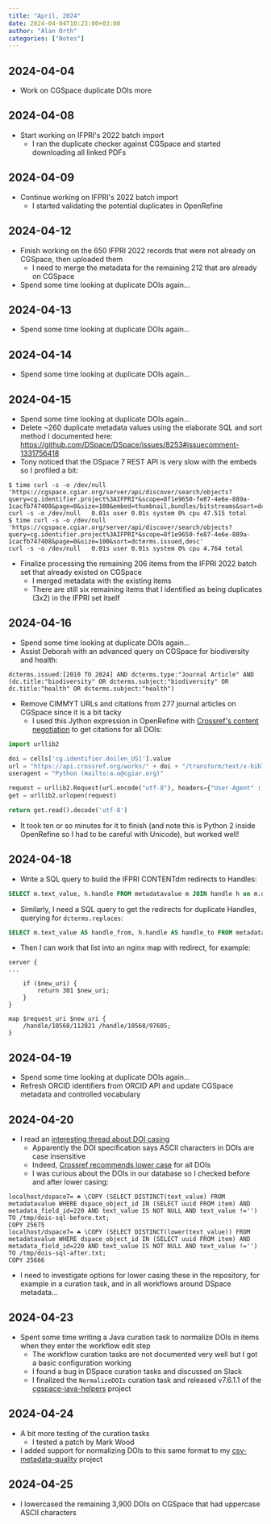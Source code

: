 ```yaml
---
title: "April, 2024"
date: 2024-04-04T10:23:00+03:00
author: "Alan Orth"
categories: ["Notes"]
---
```


## 2024-04-04

- Work on CGSpace duplicate DOIs more

<!--more-->

## 2024-04-08

- Start working on IFPRI's 2022 batch import
  - I ran the duplicate checker against CGSpace and started downloading all linked PDFs

## 2024-04-09

- Continue working on IFPRI's 2022 batch import
  - I started validating the potential duplicates in OpenRefine

## 2024-04-12

- Finish working on the 650 IFPRI 2022 records that were not already on CGSpace, then uploaded them
  - I need to merge the metadata for the remaining 212 that are already on CGSpace
- Spend some time looking at duplicate DOIs again...

## 2024-04-13

- Spend some time looking at duplicate DOIs again...

## 2024-04-14

- Spend some time looking at duplicate DOIs again...

## 2024-04-15

- Spend some time looking at duplicate DOIs again...
- Delete ~260 duplicate metadata values using the elaborate SQL and sort method I documented here: https://github.com/DSpace/DSpace/issues/8253#issuecomment-1331756418
- Tony noticed that the DSpace 7 REST API is very slow with the embeds so I profiled a bit:

```
$ time curl -s -o /dev/null 'https://cgspace.cgiar.org/server/api/discover/search/objects?query=cg.identifier.project%3AIFPRI*&scope=8f1e9650-fe87-4e6e-889a-1cacfb747408&page=0&size=100&embed=thumbnail,bundles/bitstreams&sort=dcterms.issued,desc'
curl -s -o /dev/null   0.01s user 0.01s system 0% cpu 47.515 total
$ time curl -s -o /dev/null 'https://cgspace.cgiar.org/server/api/discover/search/objects?query=cg.identifier.project%3AIFPRI*&scope=8f1e9650-fe87-4e6e-889a-1cacfb747408&page=0&size=100&sort=dcterms.issued,desc'
curl -s -o /dev/null   0.01s user 0.01s system 0% cpu 4.764 total
```

- Finalize processing the remaining 206 items from the IFPRI 2022 batch set that already existed on CGSpace
  - I merged metadata with the existing items
  - There are still six remaining items that I identified as being duplicates (3x2) in the IFPRI set itself

## 2024-04-16

- Spend some time looking at duplicate DOIs again...
- Assist Deborah with an advanced query on CGSpace for biodiversity and health:

```
dcterms.issued:[2010 TO 2024] AND dcterms.type:"Journal Article" AND (dc.title:"biodiversity" OR dcterms.subject:"biodiversity" OR dc.title:"health" OR dcterms.subject:"health")
```

- Remove CIMMYT URLs and citations from 277 journal articles on CGSpace since it is a bit tacky
  - I used this Jython expression in OpenRefine with [Crossref's content negotiation](https://citation.crosscite.org/docs.html) to get citations for all DOIs:

```python
import urllib2

doi = cells['cg.identifier.doi[en_US]'].value
url = "https://api.crossref.org/works/" + doi + "/transform/text/x-bibliography"
useragent = "Python (mailto:a.o@cgiar.org)"

request = urllib2.Request(url.encode("utf-8"), headers={"User-Agent" : useragent})
get = urllib2.urlopen(request)

return get.read().decode('utf-8')
```

- It took ten or so minutes for it to finish (and note this is Python 2 inside OpenRefine so I had to be careful with Unicode), but worked well!

## 2024-04-18

- Write a SQL query to build the IFPRI CONTENTdm redirects to Handles:

```sql
SELECT m.text_value, h.handle FROM metadatavalue m JOIN handle h on m.dspace_object_id = h.resource_id WHERE m.metadata_field_id=28 AND m.text_value LIKE 'Original URL%' AND h.resource_type_id=2;
```

- Similarly, I need a SQL query to get the redirects for duplicate Handles, querying for `dcterms.replaces`:

```sql
SELECT m.text_value AS handle_from, h.handle AS handle_to FROM metadatavalue m JOIN handle h on m.dspace_object_id = h.resource_id WHERE m.metadata_field_id=181 AND h.resource_type_id=2;
```

- Then I can work that list into an nginx map with redirect, for example:

```console
server {
...

    if ($new_uri) {
        return 301 $new_uri;
    }
}

map $request_uri $new_uri {
    /handle/10568/112821 /handle/10568/97605;
}
```

## 2024-04-19

- Spend some time looking at duplicate DOIs again...
- Refresh ORCID identifiers from ORCID API and update CGSpace metadata and controlled vocabulary

## 2024-04-20

- I read an [interesting thread about DOI casing](https://github.com/greenelab/scihub/issues/9)
  - Apparently the DOI specification says ASCII characters in DOIs are case insensitive
  - Indeed, [Crossref recommends lower case](https://www.crossref.org/documentation/member-setup/constructing-your-dois/) for all DOIs
  - I was curious about the DOIs in our database so I checked before and after lower casing:

```console
localhost/dspace7= ☘ \COPY (SELECT DISTINCT(text_value) FROM metadatavalue WHERE dspace_object_id IN (SELECT uuid FROM item) AND metadata_field_id=220 AND text_value IS NOT NULL AND text_value !='') TO /tmp/dois-sql-before.txt;
COPY 25675
localhost/dspace7= ☘ \COPY (SELECT DISTINCT(lower(text_value)) FROM metadatavalue WHERE dspace_object_id IN (SELECT uuid FROM item) AND metadata_field_id=220 AND text_value IS NOT NULL AND text_value !='') TO /tmp/dois-sql-after.txt;
COPY 25666
```

- I need to investigate options for lower casing these in the repository, for example in a curation task, and in all workflows around DSpace metadata...

## 2024-04-23

- Spent some time writing a Java curation task to normalize DOIs in items when they enter the workflow edit step
  - The workflow curation tasks are not documented very well but I got a basic configuration working
  - I found a bug in DSpace curation tasks and discussed on Slack
  - I finalized the `NormalizeDOIs` curation task and released v7.6.1.1 of the [cgspace-java-helpers](https://github.com/ilri/cgspace-java-helpers) project

## 2024-04-24

- A bit more testing of the curation tasks
  - I tested a patch by Mark Wood
- I added support for normalizing DOIs to this same format to my [csv-metadata-quality](https://github.com/ilri/csv-metadata-quality) project

## 2024-04-25

- I lowercased the remaining 3,900 DOIs on CGSpace that had uppercase ASCII characters

<!-- vim: set sw=2 ts=2: -->
